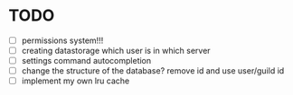 # TODO
- [ ]  permissions system!!!
- [ ]  creating datastorage which user is in which server
- [ ]  settings command autocompletion
- [ ]  change the structure of the database? remove id and use user/guild id
- [ ]  implement my own lru cache
